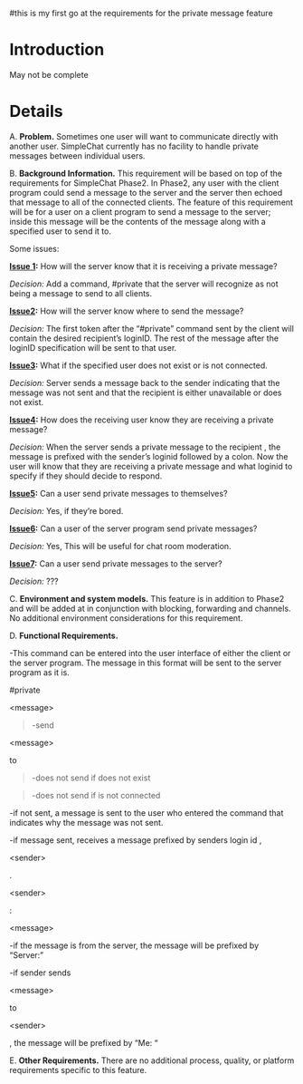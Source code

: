 #this is my first go at the requirements for the private message feature

# Introduction #

May not be complete


# Details #

A.	**Problem.** Sometimes one user will want to communicate directly with another user. SimpleChat currently has no facility to handle private messages between individual users.

B.	**Background Information.** This requirement will be based on top of the requirements for SimpleChat Phase2. In Phase2, any user with the client program could send a message to the server and the server then echoed that message to all of the connected clients. The feature of this requirement will be for a user on a client program to send a message to the server; inside this message will be the contents of the message along with a specified user to send it to.

Some issues:

**[Issue 1](https://code.google.com/p/plusimplechat/issues/detail?id=1):**	How will the server know that it is receiving a private message?

_Decision:_	Add a command, #private that the server will recognize as not being a message to send to all clients.


**[Issue2](https://code.google.com/p/plusimplechat/issues/detail?id=2):**	How will the server know where to send the message?

_Decision:_	The first token after the “#private” command sent by the client will contain the desired recipient’s loginID. The rest of the message after the loginID specification will be sent to that user.

**[Issue3](https://code.google.com/p/plusimplechat/issues/detail?id=3):**	What if the specified user does not exist or is not connected.

_Decision:_	Server sends a message back to the sender indicating that the message was not sent and that the recipient is either unavailable or does not exist.

**[Issue4](https://code.google.com/p/plusimplechat/issues/detail?id=4):**	How does the receiving user know they are receiving a private message?

_Decision:_	When the server sends a private message to the recipient , the message is prefixed with the sender’s loginid followed by a colon. Now the user will know that they are receiving a private message and what loginid to specify if they should decide to respond.

**[Issue5](https://code.google.com/p/plusimplechat/issues/detail?id=5):**	Can a user send private messages to themselves?

_Decision:_	Yes, if they’re bored.

**[Issue6](https://code.google.com/p/plusimplechat/issues/detail?id=6):**	Can a user of the server program send private messages?

_Decision:_	Yes, This will be useful for chat room moderation.

**[Issue7](https://code.google.com/p/plusimplechat/issues/detail?id=7):**	Can a user send private messages to the server?

_Decision:_	???

C.	**Environment and system models.** This feature is in addition to Phase2 and will be added at in conjunction with blocking, forwarding and channels. No additional environment considerations for this requirement.

D.	**Functional Requirements.**

-This command can be entered into the user interface of either the client or the server program. The message in this format will be sent to the server program as it is.

#private <user loginid> 

&lt;message&gt;



> -send 

&lt;message&gt;

 to <user loginid>

> -does not send if <user loginid> does not exist

> -does not send if <user loginid> is not connected

-if not sent, a message is sent to the user who entered the command that indicates why the message was not sent.

-if message sent, <user loginid> receives a message prefixed by senders login id , 

&lt;sender&gt;

.
> 

&lt;sender&gt;

: 

&lt;message&gt;



-if the message is from the server, the message will be prefixed by “Server:”

-if sender sends 

&lt;message&gt;

 to 

&lt;sender&gt;

, the message will be prefixed by “Me: “

E.	**Other Requirements.** There are no additional process, quality, or platform requirements specific to this feature.